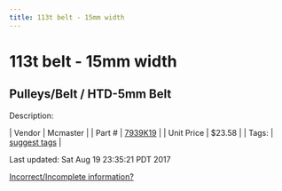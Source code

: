 ```yaml
---
title: 113t belt - 15mm width
---
```


# 113t belt - 15mm width
## Pulleys/Belt / HTD-5mm Belt
Description: 	 

| Vendor | Mcmaster | 
| Part # | [7939K19](https://www.mcmaster.com/#7939K19) | 
| Unit Price | $23.58 | 
| Tags: | [suggest tags](https://docs.google.com/forms/d/e/1FAIpQLSeWyY8v3RgOty-MyWmh9U0iivNYN_molChYyS-0U-o-kOAv_g/viewform) | 

Last updated: Sat Aug 19 23:35:21 PDT 2017

 [Incorrect/Incomplete information?](https://docs.google.com/forms/d/e/1FAIpQLSeWyY8v3RgOty-MyWmh9U0iivNYN_molChYyS-0U-o-kOAv_g/viewform)